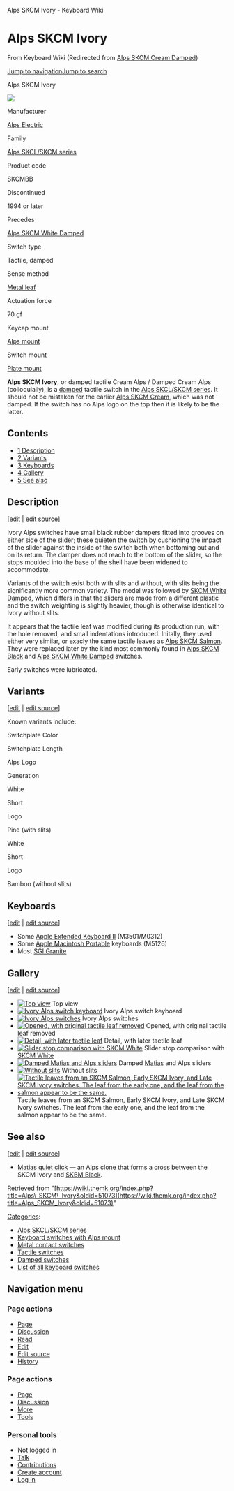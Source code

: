 Alps SKCM Ivory - Keyboard Wiki

Alps SKCM Ivory
===============

From Keyboard Wiki (Redirected from [Alps SKCM Cream Damped](https://wiki.themk.org/index.php?title=Alps_SKCM_Cream_Damped&redirect=no "Alps SKCM Cream Damped")) 

[Jump to navigation](https://wiki.themk.org/index.php/Alps_SKCM_Cream_Damped#column-one)[Jump to search](https://wiki.themk.org/index.php/Alps_SKCM_Cream_Damped#searchInput)

Alps SKCM Ivory

[![](https://wiki.themk.org/images/thumb/b/b3/Alps_SKCM_Cream_Damped_--_top.jpg/500px-Alps_SKCM_Cream_Damped_--_top.jpg)](https://wiki.themk.org/index.php/File:Alps_SKCM_Cream_Damped_--_top.jpg)

Manufacturer

[Alps Electric](https://wiki.themk.org/index.php/Alps_Electric "Alps Electric")

Family

[Alps SKCL/SKCM series](https://wiki.themk.org/index.php/Alps_SKCL/SKCM_series "Alps SKCL/SKCM series")

Product code

SKCMBB

Discontinued

1994 or later

Precedes

[Alps SKCM White Damped](https://wiki.themk.org/index.php/Alps_SKCM_White_Damped "Alps SKCM White Damped")

Switch type

Tactile, damped

Sense method

[Metal leaf](https://wiki.themk.org/index.php/Contact_mechanism#Metal_leaf "Contact mechanism")

Actuation force

70 gf

Keycap mount

[Alps mount](https://wiki.themk.org/index.php/Keycap_mount#Alps_mount "Keycap mount")

Switch mount

[Plate mount](https://wiki.themk.org/index.php/Switch_mount#Plate_mount "Switch mount")

**Alps SKCM Ivory**, or damped tactile Cream Alps / Damped Cream Alps (colloquially), is a [damped](https://wiki.themk.org/index.php/Damping "Damping") tactile switch in the [Alps SKCL/SKCM series](https://wiki.themk.org/index.php/Alps_SKCL/SKCM_series "Alps SKCL/SKCM series"). It should not be mistaken for the earlier [Alps SKCM Cream](https://wiki.themk.org/index.php/Alps_SKCM_Cream "Alps SKCM Cream"), which was not damped. If the switch has no Alps logo on the top then it is likely to be the latter.

Contents
--------

*   [1  Description](https://wiki.themk.org/index.php/Alps_SKCM_Cream_Damped#Description)
*   [2  Variants](https://wiki.themk.org/index.php/Alps_SKCM_Cream_Damped#Variants)
*   [3  Keyboards](https://wiki.themk.org/index.php/Alps_SKCM_Cream_Damped#Keyboards)
*   [4  Gallery](https://wiki.themk.org/index.php/Alps_SKCM_Cream_Damped#Gallery)
*   [5  See also](https://wiki.themk.org/index.php/Alps_SKCM_Cream_Damped#See_also)

Description
-----------

\[[edit](https://wiki.themk.org/index.php?title=Alps_SKCM_Ivory&veaction=edit&section=1 "Edit section: Description") | [edit source](https://wiki.themk.org/index.php?title=Alps_SKCM_Ivory&action=edit&section=1 "Edit section's source code: Description")\]

Ivory Alps switches have small black rubber dampers fitted into grooves on either side of the slider; these quieten the switch by cushioning the impact of the slider against the inside of the switch both when bottoming out and on its return. The damper does not reach to the bottom of the slider, so the stops moulded into the base of the shell have been widened to accommodate.

Variants of the switch exist both with slits and without, with slits being the significantly more common variety. The model was followed by [SKCM White Damped](https://wiki.themk.org/index.php/Alps_SKCM_White_Damped "Alps SKCM White Damped"), which differs in that the sliders are made from a different plastic and the switch weighting is slightly heavier, though is otherwise identical to Ivory without slits.

It appears that the tactile leaf was modified during its production run, with the hole removed, and small indentations introduced. Initally, they used either very similar, or exacly the same tactile leaves as [Alps SKCM Salmon](https://wiki.themk.org/index.php/Alps_SKCM_Salmon "Alps SKCM Salmon"). They were replaced later by the kind most commonly found in [Alps SKCM Black](https://wiki.themk.org/index.php/Alps_SKCM_Black "Alps SKCM Black") and [Alps SKCM White Damped](https://wiki.themk.org/index.php/Alps_SKCM_White_Damped "Alps SKCM White Damped") switches.

Early switches were lubricated.

Variants
--------

\[[edit](https://wiki.themk.org/index.php?title=Alps_SKCM_Ivory&veaction=edit&section=2 "Edit section: Variants") | [edit source](https://wiki.themk.org/index.php?title=Alps_SKCM_Ivory&action=edit&section=2 "Edit section's source code: Variants")\]

Known variants include:

Switchplate Color

Switchplate Length

Alps Logo

Generation

White

Short

Logo

Pine (with slits)

White

Short

Logo

Bamboo (without slits)

Keyboards
---------

\[[edit](https://wiki.themk.org/index.php?title=Alps_SKCM_Ivory&veaction=edit&section=3 "Edit section: Keyboards") | [edit source](https://wiki.themk.org/index.php?title=Alps_SKCM_Ivory&action=edit&section=3 "Edit section's source code: Keyboards")\]

*   Some [Apple Extended Keyboard II](https://wiki.themk.org/index.php/Apple_Extended_Keyboard_II "Apple Extended Keyboard II") (M3501/M0312)
*   Some [Apple Macintosh Portable](https://wiki.themk.org/index.php/Apple_Macintosh_Portable "Apple Macintosh Portable") keyboards (M5126)
*   Most [SGI Granite](https://wiki.themk.org/index.php/SGI_Granite "SGI Granite")

Gallery
-------

\[[edit](https://wiki.themk.org/index.php?title=Alps_SKCM_Ivory&veaction=edit&section=4 "Edit section: Gallery") | [edit source](https://wiki.themk.org/index.php?title=Alps_SKCM_Ivory&action=edit&section=4 "Edit section's source code: Gallery")\]

*   [![Top view](https://wiki.themk.org/images/thumb/b/b3/Alps_SKCM_Cream_Damped_--_top.jpg/499px-Alps_SKCM_Cream_Damped_--_top.jpg)](https://wiki.themk.org/index.php/File:Alps_SKCM_Cream_Damped_--_top.jpg "Top view") Top view 
*   [![Ivory Alps switch keyboard](https://wiki.themk.org/images/thumb/9/96/Sgi_granite_203.jpg/500px-Sgi_granite_203.jpg)](https://wiki.themk.org/index.php/File:Sgi_granite_203.jpg "Ivory Alps switch keyboard") Ivory Alps switch keyboard 
*   [![Ivory Alps switches](https://wiki.themk.org/images/thumb/0/09/Sgi_granite_107.jpg/500px-Sgi_granite_107.jpg)](https://wiki.themk.org/index.php/File:Sgi_granite_107.jpg "Ivory Alps switches") Ivory Alps switches 
*   [![Opened, with original tactile leaf removed](https://wiki.themk.org/images/thumb/9/94/Alps_SKCM_Cream_Damped_--_original_tactile_leaf.jpg/499px-Alps_SKCM_Cream_Damped_--_original_tactile_leaf.jpg)](https://wiki.themk.org/index.php/File:Alps_SKCM_Cream_Damped_--_original_tactile_leaf.jpg "Opened, with original tactile leaf removed") Opened, with original tactile leaf removed 
*   [![Detail, with later tactile leaf](https://wiki.themk.org/images/thumb/6/61/Alps.tw_Type_BA3_--_Alps_cream.jpg/426px-Alps.tw_Type_BA3_--_Alps_cream.jpg)](https://wiki.themk.org/index.php/File:Alps.tw_Type_BA3_--_Alps_cream.jpg "Detail, with later tactile leaf") Detail, with later tactile leaf 
*   [![Slider stop comparison with SKCM White](https://wiki.themk.org/images/thumb/d/df/Alps_SKCM_Cream_Damped_vs_White_--_slider_stops.jpg/493px-Alps_SKCM_Cream_Damped_vs_White_--_slider_stops.jpg)](https://wiki.themk.org/index.php/File:Alps_SKCM_Cream_Damped_vs_White_--_slider_stops.jpg "Slider stop comparison with SKCM White") Slider stop comparison with [SKCM White](https://wiki.themk.org/index.php/Alps_SKCM_White "Alps SKCM White") 
*   [![Damped Matias and Alps sliders](https://wiki.themk.org/images/thumb/4/4a/Damped_sliders.jpg/499px-Damped_sliders.jpg)](https://wiki.themk.org/index.php/File:Damped_sliders.jpg "Damped Matias and Alps sliders") Damped [Matias](https://wiki.themk.org/index.php/Matias_switch "Matias switch") and Alps sliders 
*   [![Without slits](https://wiki.themk.org/images/thumb/2/28/Cream_damped_bamboo.jpg/280px-Cream_damped_bamboo.jpg)](https://wiki.themk.org/index.php/File:Cream_damped_bamboo.jpg "Without slits") Without slits 
*   [![Tactile leaves from an SKCM Salmon, Early SKCM Ivory, and Late SKCM Ivory switches. The leaf from the early one, and the leaf from the salmon appear to be the same.](https://wiki.themk.org/images/thumb/2/25/Salmon_EarlyLateCreamComparison.JPG/500px-Salmon_EarlyLateCreamComparison.JPG)](https://wiki.themk.org/index.php/File:Salmon_EarlyLateCreamComparison.JPG "Tactile leaves from an SKCM Salmon, Early SKCM Ivory, and Late SKCM Ivory switches. The leaf from the early one, and the leaf from the salmon appear to be the same.") Tactile leaves from an SKCM Salmon, Early SKCM Ivory, and Late SKCM Ivory switches. The leaf from the early one, and the leaf from the salmon appear to be the same. 

See also
--------

\[[edit](https://wiki.themk.org/index.php?title=Alps_SKCM_Ivory&veaction=edit&section=5 "Edit section: See also") | [edit source](https://wiki.themk.org/index.php?title=Alps_SKCM_Ivory&action=edit&section=5 "Edit section's source code: See also")\]

*   [Matias quiet click](https://wiki.themk.org/index.php/Matias_quiet_click "Matias quiet click") — an Alps clone that forms a cross between the SKCM Ivory and [SKBM Black](https://wiki.themk.org/index.php/Alps_SKBM_Black "Alps SKBM Black").

Retrieved from "[https://wiki.themk.org/index.php?title=Alps\_SKCM\_Ivory&oldid=51073](https://wiki.themk.org/index.php?title=Alps_SKCM_Ivory&oldid=51073)"

[Categories](https://wiki.themk.org/index.php/Special:Categories "Special:Categories"):

*   [Alps SKCL/SKCM series](https://wiki.themk.org/index.php/Category:Alps_SKCL/SKCM_series "Category:Alps SKCL/SKCM series")
*   [Keyboard switches with Alps mount](https://wiki.themk.org/index.php/Category:Keyboard_switches_with_Alps_mount "Category:Keyboard switches with Alps mount")
*   [Metal contact switches](https://wiki.themk.org/index.php/Category:Metal_contact_switches "Category:Metal contact switches")
*   [Tactile switches](https://wiki.themk.org/index.php/Category:Tactile_switches "Category:Tactile switches")
*   [Damped switches](https://wiki.themk.org/index.php/Category:Damped_switches "Category:Damped switches")
*   [List of all keyboard switches](https://wiki.themk.org/index.php/Category:List_of_all_keyboard_switches "Category:List of all keyboard switches")

Navigation menu
---------------

### Page actions

*   [Page](https://wiki.themk.org/index.php/Alps_SKCM_Ivory "View the content page [c]")
*   [Discussion](https://wiki.themk.org/index.php?title=Talk:Alps_SKCM_Ivory&action=edit&redlink=1 "Discussion about the content page (page does not exist) [t]")
*   [Read](https://wiki.themk.org/index.php/Alps_SKCM_Ivory)
*   [Edit](https://wiki.themk.org/index.php?title=Alps_SKCM_Ivory&veaction=edit "Edit this page [v]")
*   [Edit source](https://wiki.themk.org/index.php?title=Alps_SKCM_Ivory&action=edit "Edit the source code of this page [e]")
*   [History](https://wiki.themk.org/index.php?title=Alps_SKCM_Ivory&action=history "Past revisions of this page [h]")

### Page actions

*   [Page](https://wiki.themk.org/index.php/Alps_SKCM_Ivory "Page")
*   [Discussion](https://wiki.themk.org/index.php?title=Talk:Alps_SKCM_Ivory&action=edit&redlink=1 " (page does not exist)")
*   [More](https://wiki.themk.org/index.php/Alps_SKCM_Cream_Damped#p-cactions)
*   [Tools](https://wiki.themk.org/index.php/Alps_SKCM_Cream_Damped#p-tb "Tools")

### Personal tools

*   Not logged in
*   [Talk](https://wiki.themk.org/index.php/Special:MyTalk "Discussion about edits from this IP address [n]")
*   [Contributions](https://wiki.themk.org/index.php/Special:MyContributions "A list of edits made from this IP address [y]")
*   [Create account](https://wiki.themk.org/index.php?title=Special:CreateAccount&returnto=Alps+SKCM+Ivory "You are encouraged to create an account and log in; however, it is not mandatory")
*   [Log in](https://wiki.themk.org/index.php?title=Special:UserLogin&returnto=Alps+SKCM+Ivory "You are encouraged to log in; however, it is not mandatory [o]")

[](https://wiki.themk.org/index.php/Main_Page) [](https://wiki.themk.org/index.php/Alps_SKCM_Cream_Damped#sidebar "Jump to navigation")[](https://wiki.themk.org/index.php/Alps_SKCM_Cream_Damped#p-personal "user tools")[](https://wiki.themk.org/index.php/Alps_SKCM_Cream_Damped#globalWrapper "back to top")